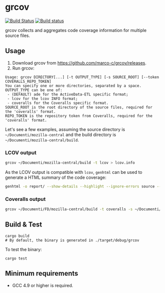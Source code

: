 # grcov

[![Build Status](https://travis-ci.org/marco-c/grcov.svg?branch=master)](https://travis-ci.org/marco-c/grcov)
[![Build status](https://ci.appveyor.com/api/projects/status/1957u00h26alxey2/branch/master?svg=true)](https://ci.appveyor.com/project/marco-c/grcov)

grcov collects and aggregates code coverage information for multiple source files.

## Usage

1. Download grcov from https://github.com/marco-c/grcov/releases.
2. Run grcov:

```
Usage: grcov DIRECTORY[...] [-t OUTPUT_TYPE] [-s SOURCE_ROOT] [--token COVERALLS_REPO_TOKEN]
You can specify one or more directories, separated by a space.
OUTPUT_TYPE can be one of:
 - (DEFAULT) ade for the ActiveData-ETL specific format;
 - lcov for the lcov INFO format;
 - coveralls for the Coveralls specific format.
SOURCE_ROOT is the root directory of the source files, required for the 'coveralls' format.
REPO_TOKEN is the repository token from Coveralls, required for the 'coveralls' format.
```

Let's see a few examples, assuming the source directory is `~/Documenti/mozilla-central` and the build directory is `~/Documenti/mozilla-central/build`.

### LCOV output

```sh
grcov ~/Documenti/mozilla-central/build -t lcov > lcov.info
```

As the LCOV output is compatible with `lcov`, `genhtml` can be used to generate a HTML summary of the code coverage:
```sh
genhtml -o report/ --show-details --highlight --ignore-errors source --legend lcov.info
```

### Coveralls output

```sh
grcov ~/Documenti/FD/mozilla-central/build -t coveralls -s ~/Documenti/FD/mozilla-central --token YOUR_COVERALLS_TOKEN > coveralls.json
```

## Build & Test

```
cargo build
# By default, the binary is generated in ./target/debug/grcov
```

To test the binary:
```
cargo test
```

## Minimum requirements

- GCC 4.9 or higher is required.
